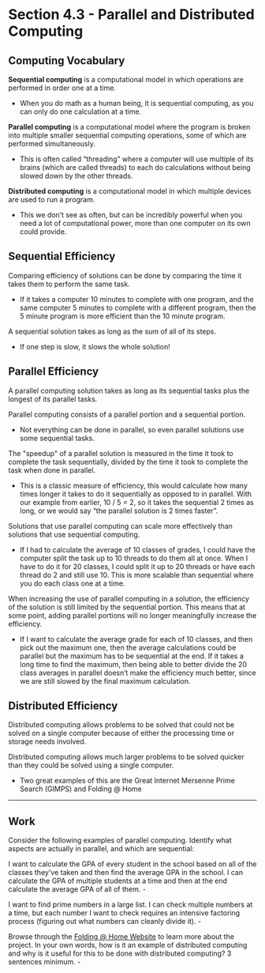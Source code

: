 # Section 4.3 - Parallel and Distributed Computing

## Computing Vocabulary

**Sequential computing** is a computational model in which operations are performed in order one at a time.

- When you do math as a human being, it is sequential computing, as you can only do one calculation at a time.

**Parallel computing** is a computational model where the program is broken into multiple smaller sequential computing operations, some of which are performed simultaneously.

- This is often called “threading” where a computer will use multiple of its brains (which are called threads) to each do calculations without being slowed down by the other threads.

**Distributed computing** is a computational model in which multiple devices are used to run a program.

- This we don’t see as often, but can be incredibly powerful when you need a lot of computational power, more than one computer on its own could provide.

## Sequential Efficiency

Comparing efficiency of solutions can be done by comparing the time it takes them to perform the same task.

- If it takes a computer 10 minutes to complete with one program, and the same computer 5 minutes to complete with a different program, then the 5 minute program is more efficient than the 10 minute program.

A sequential solution takes as long as the sum of all of its steps.

- If one step is slow, it slows the whole solution!

## Parallel Efficiency

A parallel computing solution takes as long as its sequential tasks plus the longest of its parallel tasks.

Parallel computing consists of a parallel portion and a sequential portion.

- Not everything can be done in parallel, so even parallel solutions use some sequential tasks.

The "speedup" of a parallel solution is measured in the time it took to complete the task sequentially, divided by the time it took to complete the task when done in parallel.

- This is a classic measure of efficiency, this would calculate how many times longer it takes to do it sequentially as opposed to in parallel. With our example from earlier, 10 / 5 = 2, so it takes the sequential 2 times as long, or we would say “the parallel solution is 2 times faster”.

Solutions that use parallel computing can scale more effectively than solutions that use sequential computing.

- If I had to calculate the average of 10 classes of grades, I could have the computer split the task up to 10 threads to do them all at once. When I have to do it for 20 classes, I could split it up to 20 threads or have each thread do 2 and still use 10. This is more scalable than sequential where you do each class one at a time.

When increasing the use of parallel computing in a solution, the efficiency of the solution is still limited by the sequential portion. This means that at some point, adding parallel portions will no longer meaningfully increase the efficiency.

- If I want to calculate the average grade for each of 10 classes, and then pick out the maximum one, then the average calculations could be parallel but the maximum has to be sequential at the end. If it takes a long time to find the maximum, then being able to better divide the 20 class averages in parallel doesn’t make the efficiency much better, since we are still slowed by the final maximum calculation.

## Distributed Efficiency

Distributed computing allows problems to be solved that could not be solved on a single computer because of either the processing time or storage needs involved.

Distributed computing allows much larger problems to be solved quicker than they could be solved using a single computer.

- Two great examples of this are the Great Internet Mersenne Prime Search (GIMPS) and Folding @ Home

---

## Work

Consider the following examples of parallel computing. Identify what aspects are actually in parallel, and which are sequential:

I want to calculate the GPA of every student in the school based on all of the classes they've taken and then find the average GPA in the school. I can calculate the GPA of multiple students at a time and then at the end calculate the average GPA of all of them. -

I want to find prime numbers in a large list. I can check multiple numbers at a time, but each number I want to check requires an intensive factoring process (figuring out what numbers can cleanly divide it). -

Browse through the [Folding @ Home Website](https://foldingathome.org/?lng=en) to learn more about the project. In your own words, how is it an example of distributed computing and why is it useful for this to be done with distributed computing? 3 sentences minimum. -
